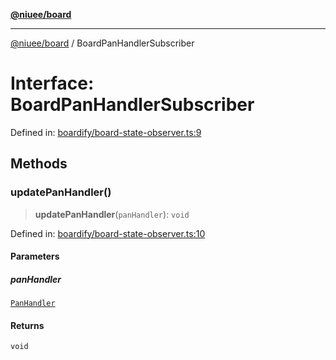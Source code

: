 [**@niuee/board**](../README.md)

***

[@niuee/board](../globals.md) / BoardPanHandlerSubscriber

# Interface: BoardPanHandlerSubscriber

Defined in: [boardify/board-state-observer.ts:9](https://github.com/niuee/board/blob/cc09a87e934160adef876c4e11d51fd97e78653d/src/boardify/board-state-observer.ts#L9)

## Methods

### updatePanHandler()

> **updatePanHandler**(`panHandler`): `void`

Defined in: [boardify/board-state-observer.ts:10](https://github.com/niuee/board/blob/cc09a87e934160adef876c4e11d51fd97e78653d/src/boardify/board-state-observer.ts#L10)

#### Parameters

##### panHandler

[`PanHandler`](PanHandler.md)

#### Returns

`void`
